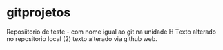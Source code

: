 # gitprojetos
Reposiitorio de teste - com nome igual ao git na unidade  H
Texto alterado no repositorio local (2)
texto alterado via github web.
